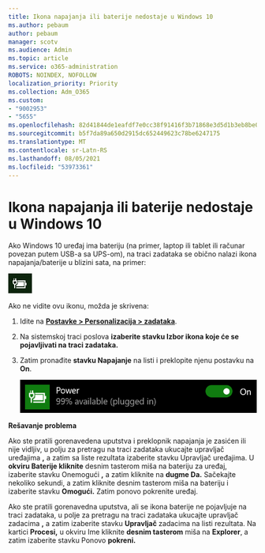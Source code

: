 ```yaml
---
title: Ikona napajanja ili baterije nedostaje u Windows 10
ms.author: pebaum
author: pebaum
manager: scotv
ms.audience: Admin
ms.topic: article
ms.service: o365-administration
ROBOTS: NOINDEX, NOFOLLOW
localization_priority: Priority
ms.collection: Adm_O365
ms.custom:
- "9002953"
- "5655"
ms.openlocfilehash: 82d41844de1eafdf7e0cc38f91416f3b71868e3d5d1b3eb8be0f10abd701ddc8
ms.sourcegitcommit: b5f7da89a650d2915dc652449623c78be6247175
ms.translationtype: MT
ms.contentlocale: sr-Latn-RS
ms.lasthandoff: 08/05/2021
ms.locfileid: "53973361"
---
```

# <a name="power-or-battery-icon-missing-in-windows-10"></a>Ikona napajanja ili baterije nedostaje u Windows 10

Ako Windows 10 uređaj ima bateriju (na primer, laptop ili tablet ili računar povezan putem USB-a sa UPS-om), na traci zadataka se obično nalazi ikona napajanja/baterije u blizini sata, na primer:

![Ikona baterije](media/battery-icon.png)

Ako ne vidite ovu ikonu, možda je skrivena:

1. Idite na **[Postavke > Personalizacija > zadataka](ms-settings:taskbar?activationSource=GetHelp)**.

2. Na sistemskoj traci poslova **izaberite stavku Izbor ikona koje će se pojavljivati na traci zadataka.**

3. Zatim pronađite **stavku Napajanje** na listi i preklopite njenu postavku na **On**.

    ![Prikaži ikonu napajanja na traci zadataka](media/power-icon-on.png)

**Rešavanje problema**

Ako ste pratili gorenavedena uputstva i preklopnik napajanja je zasićen ili nije  vidljiv, u polju za pretragu na traci zadataka ukucajte upravljač uređajima **,** a zatim sa liste rezultata izaberite stavku Upravljač uređajima.  U **okviru Baterije kliknite** desnim tasterom miša na bateriju za uređaj, izaberite stavku Onemogući **,** a zatim kliknite na **dugme Da.** Sačekajte nekoliko sekundi, a zatim kliknite desnim tasterom miša na bateriju i izaberite stavku **Omogući.** Zatim ponovo pokrenite uređaj.

Ako ste pratili gorenavedna uputstva, ali se ikona baterije ne pojavljuje na traci zadataka, u polje za pretragu na traci zadataka ukucajte upravljač zadacima **,** a zatim izaberite stavku **Upravljač** zadacima na listi rezultata. Na kartici **Procesi,** u okviru Ime kliknite **desnim tasterom** miša na **Explorer**, a zatim izaberite stavku Ponovo **pokreni.**
